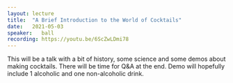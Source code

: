 ```yaml
---
layout: lecture
title:  "A Brief Introduction to the World of Cocktails"
date:   2021-05-03
speaker:   ball
recording: https://youtu.be/6ScZwLDmi78
---
```


This will be a talk with a bit of history, some science and some demos about
making cocktails. There will be time for Q&A at the end. Demo will hopefully
include 1 alcoholic and one non-alcoholic drink.
